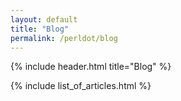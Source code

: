 ```yaml
---
layout: default
title: "Blog"
permalink: /perldot/blog
---
```


{% include header.html 
   title="Blog" 
%}

{% include list_of_articles.html %}

